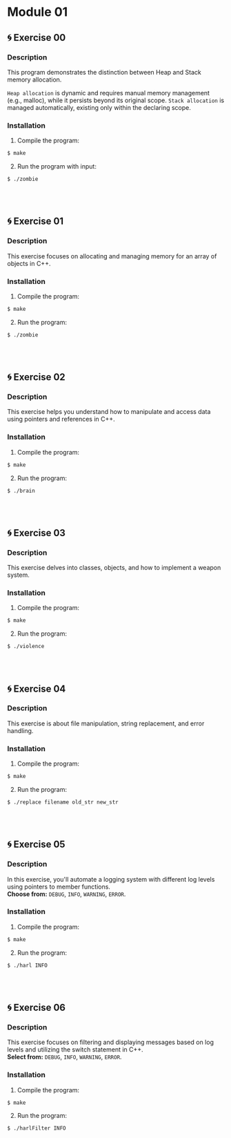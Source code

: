 # Module 01

## 🌀 Exercise 00
### Description
This program demonstrates the distinction between Heap and Stack memory allocation.

`Heap allocation` is dynamic and requires manual memory management (e.g., malloc), while it persists beyond its original scope.
`Stack allocation` is managed automatically, existing only within the declaring scope.
<br>
### Installation
1. Compile the program:
```bash 
$ make 
```
2. Run the program with input:
```bash 
$ ./zombie
```
<br>
<br>

## 🌀 Exercise 01
### Description
This exercise focuses on allocating and managing memory for an array of objects in C++.
<br>
### Installation
1. Compile the program:
```bash 
$ make 
```
2. Run the program:
```bash 
$ ./zombie
```
<br>
<br>

## 🌀 Exercise 02
### Description
This exercise helps you understand how to manipulate and access data using pointers and references in C++.
<br>
### Installation
1. Compile the program:
```bash 
$ make 
```
2. Run the program:
```bash 
$ ./brain
```
<br>
<br>

## 🌀 Exercise 03
### Description
This exercise delves into classes, objects, and how to implement a weapon system.
<br>
### Installation
1. Compile the program:
```bash 
$ make 
```
2. Run the program:
```bash 
$ ./violence
```
<br>
<br>

## 🌀 Exercise 04
### Description
This exercise is about file manipulation, string replacement, and error handling. 
<br>
### Installation
1. Compile the program:
```bash 
$ make 
```
2. Run the program:
```bash 
$ ./replace filename old_str new_str
```
<br>
<br>

## 🌀 Exercise 05
### Description
In this exercise, you'll automate a logging system with different log levels using pointers to member functions. <br>
**Choose from:** `DEBUG`, `INFO`, `WARNING`, `ERROR`.
<br>
### Installation
1. Compile the program:
```bash 
$ make 
```
2. Run the program:
```bash 
$ ./harl INFO
```
<br>
<br>

## 🌀 Exercise 06
### Description
This exercise focuses on filtering and displaying messages based on log levels and utilizing the switch statement in C++. <br>
**Select from:** `DEBUG`, `INFO`, `WARNING`, `ERROR`.
<br>
### Installation
1. Compile the program:
```bash 
$ make 
```
2. Run the program:
```bash 
$ ./harlFilter INFO
```
